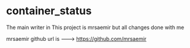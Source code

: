 # container_status
The main writer in This project is mrsaemir but all changes done with me

mrsaemir github url is ---> https://github.com/mrsaemir
